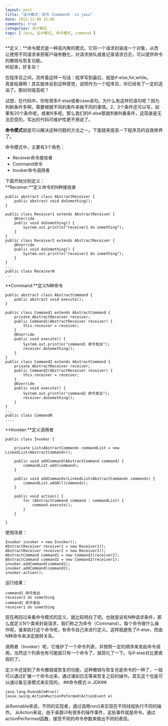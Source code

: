 ```yaml
---
layout: post
title: "设计模式：命令（Command） in java"
date: 2012-11-08 15:09
comments: true
categories: 设计模式
tags: [ Java, 设计模式, 命令模式, command ]
---
```

**定义：**命令模式是一种高内聚的模式。它将一个请求封装成一个对象，从而让使用不同请求来把客户端参数化，对请求排队或者记录请求日志，可以提供命令的撤销与恢复功能。   
听起来，好复杂！  

在程序员之间，流传着这样一句话：程序写到最后，就是if-else,for,while。  
真是枯燥啊！其实能体会到这种感觉，说明作为一个程序员，你已经有了一定的造诣了。那如何提高呢？   

试想，在代码中，你有很多if-else或者case语句。为什么有这样的语句呢？因为判断条件多啊，需要根据不同的条件来做不同的事情。2、3个条件还可以写，如果有20个条件呢，或者N多呢。那么我们的if-else那就判断N重条件，这简直是无法忍受的，写出的代码可维护性更不用说了。    
<!--more-->   
**命令模式**就是可以解决这种问题的方法之一。下面就来提高一下程序员的自我修养了。
   
命令模式中，主要有3个角色：  

* Receiver命令接收者
* Command命令
* Invoker命令调用者  

下面开始分别定义：   
**Receiver:**定义命令的N种接收者   

	public abstract class AbstractReceiver {
		public abstract void doSomething();
	}

	public class Receiver1 extends AbstractReceiver {
		@Override
		public void doSomething() {
			System.out.println("receiver1 do something");
		}
	}
	public class Receiver2 extends AbstractReceiver {
		@Override
		public void doSomething() {
			System.out.println("receiver2 do something");
		}
	}
	...
	public class ReceiverN
	...

**Command:**定义N种命令   

	public abstract class AbstractCommand {
		public abstract void execute();
	}
	
	public class Command1 extends AbstractCommand {
		private AbstractReceiver receiver;
		public Command1(AbstractReceiver receiver) {
			this.receiver = receiver;
		}
		@Override
		public void execute() {
			System.out.println("command1 命令发出");
			receiver.doSomething();
		}
	}
	public class Command2 extends AbstractCommand {
		private AbstractReceiver receiver;
		public Command2(AbstractReceiver receiver) {
			this.receiver = receiver;
		}
		@Override
		public void execute() {
			System.out.println("command2 命令发出");
			receiver.doSomething();
		}
	}
	...
    public class CommandN
	....

**Invoker:**定义调用者   

	public class Invoker {

		private List<AbstractCommand> commandList = new LinkedList<AbstractCommand>();

		public void addCommand(AbstractCommand command) {
			commandList.add(command);
		}

		public void addCommands(LinkedList<AbstractCommand> commands) {
			commandList.addAll(commands);
		}

		public void action() {
			for (AbstractCommand command : commandList) {
				command.execute();
			}
		}

	}
使用场景：  

	Invoker invoker = new Invoker();
	AbstractReceiver receiver1 = new Receiver1();
	AbstractReceiver receiver2 = new Receiver2();
	AbstractCommand command1 = new Command1(receiver2);
	AbstractCommand command2 = new Command2(receiver1);
	invoker.addCommand(command1);
	invoker.addCommand(command2);
	invoker.action();
运行结果：  

	command1 命令发出
	receiver2 do something
	command2 命令发出
	receiver1 do something
现在再回过来看命令模式的定义，就比较明白了吧。也就是说有N种请求条件，那么就定义N个类来封装请求，我们称之为命令（Command）。每个命令做什么操作呢，谁来执行这个命令呢，有命令自己来进行定义。这样就避免了if-else，而由N种命令来决定跳转关系。   

调用者（Invoker）呢，它维护了一个命令列表，并按照一定的顺序来发起命令调用。当然这个列表也有可能就只有一个命令了，就简化了一下。与if-else对比更直观的了。  

定义中还提到了命令撤销或恢复的功能，这种撤销与恢复也是命令的一种了，一般可以通过扩展一个命令出来，通过诸如日志等来恢复之前的操作。其实这个也是可以通过备忘录模式来实现的。
##命令模式 in JDK##

	java.lang.Runnable#run()
	javax.swing.Action#actionPeformed(ActionEvent e)
从Runnable来说，不同的实现者，通过调用run()来实现在不同线程执行不同的操作。
从Action来说，由于桌面UI有很多的操作事件，这些事件就是命令。通过actionPerformed函数，接受不同的命令参数来做出不同的表现。  